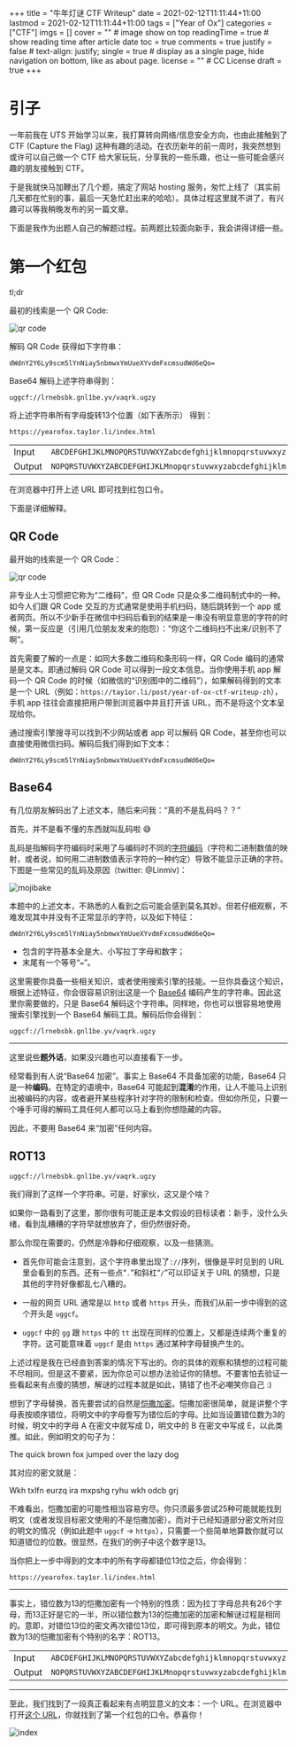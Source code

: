 +++
title = "牛年灯谜 CTF Writeup"
date = 2021-02-12T11:11:44+11:00
lastmod = 2021-02-12T11:11:44+11:00
tags = ["Year of Ox"]
categories = ["CTF"]
imgs = []
cover = ""  # image show on top
readingTime = true  # show reading time after article date
toc = true
comments = true
justify = false  # text-align: justify;
single = true  # display as a single page, hide navigation on bottom, like as about page.
license = ""  # CC License
draft = true
+++


# 引子

一年前我在 UTS 开始学习以来，我打算转向网络/信息安全方向，也由此接触到了 CTF (Capture the Flag) 这种有趣的活动。在农历新年的前一周时，我突然想到或许可以自己做一个 CTF 给大家玩玩，分享我的一些乐趣，也让一些可能会感兴趣的朋友接触到 CTF。

于是我就快马加鞭出了几个题，搞定了网站 hosting 服务，匆忙上线了（其实前几天都在忙别的事，最后一天急忙赶出来的哈哈）。具体过程这里就不讲了，有兴趣可以等我稍晚发布的另一篇文章。

下面是我作为出题人自己的解题过程。前两题比较面向新手，我会讲得详细一些。


# 第一个红包

tl;dr

最初的线索是一个 QR Code:

![qr code](start.png)

解码 QR Code 获得如下字符串：

```
dWdnY2Y6Ly9scm5lYnNiay5nbmwxYmUueXYvdmFxcmsudWd6eQo=
```

Base64 解码上述字符串得到：

```
uggcf://lrnebsbk.gnl1be.yv/vaqrk.ugzy
```

将上述字符串所有字母旋转13个位置（如下表所示） 得到：

```
https://yearofox.tay1or.li/index.html
```

|   |   |
| ----- | ----- |
| Input	| `ABCDEFGHIJKLMNOPQRSTUVWXYZabcdefghijklmnopqrstuvwxyz` |
| Output	| `NOPQRSTUVWXYZABCDEFGHIJKLMnopqrstuvwxyzabcdefghijklm` |


在浏览器中打开上述 URL 即可找到红包口令。

下面是详细解释。

## QR Code

最开始的线索是一个 QR Code：

![qr code](start.png)

非专业人士习惯把它称为“二维码”，但 QR Code 只是众多二维码制式中的一种。如今人们跟 QR Code 交互的方式通常是使用手机扫码，随后跳转到一个 app 或者网页。所以不少新手在微信中扫码后看到的结果是一串没有明显意思的字符的时候，第一反应是（引用几位朋友发来的抱怨）：“你这个二维码扫不出来/识别不了啊”。

首先需要了解的一点是：如同大多数二维码和条形码一样，QR Code 编码的通常是是文本。即通过解码 QR Code 可以得到一段文本信息。当你使用手机 app 解码一个 QR Code 的时候（如微信的“识别图中的二维码”），如果解码得到的文本是一个 URL（例如：`https://tay1or.li/post/year-of-ox-ctf-writeup-zh`），手机 app 往往会直接把用户带到浏览器中并且打开该 URL，而不是将这个文本呈现给你。

通过搜索引擎搜寻可以找到不少网站或者 app 可以解码 QR Code，甚至你也可以直接使用微信扫码。解码后我们得到如下文本：

```
dWdnY2Y6Ly9scm5lYnNiay5nbmwxYmUueXYvdmFxcmsudWd6eQo=
```

## Base64

有几位朋友解码出了上述文本，随后来问我：“真的不是乱码吗？？”

首先，并不是看不懂的东西就叫乱码啦 😅

乱码是指解码字符编码时采用了与编码时不同的[字符编码](https://en.wikipedia.org/wiki/Character_encoding)（字符和二进制数值的映射，或者说，如何用二进制数值表示字符的一种约定）导致不能显示正确的字符。下图是一些常见的乱码及原因（twitter: @Linmiv)：

![mojibake](mojibake.png)

本题中的上述文本，不熟悉的人看到之后可能会感到莫名其妙。但若仔细观察，不难发现其中并没有不正常显示的字符，以及如下特征：

```
dWdnY2Y6Ly9scm5lYnNiay5nbmwxYmUueXYvdmFxcmsudWd6eQo=
```

* 包含的字符基本全是大、小写拉丁字母和数字；
* 末尾有一个等号“`=`”。

这里需要你具备一些相关知识，或者使用搜索引擎的技能。一旦你具备这个知识，根据上述特征，你会很容易识别出这是一个 [Base64](https://en.wikipedia.org/wiki/Base64) 编码产生的字符串。因此这里你需要做的，只是 Base64 解码这个字符串。同样地，你也可以很容易地使用搜索引擎找到一个 Base64 解码工具。解码后你会得到：


```
uggcf://lrnebsbk.gnl1be.yv/vaqrk.ugzy
```

---------

这里说些**题外话**，如果没兴趣也可以直接看下一步。

经常看到有人说“Base64 加密”。事实上 Base64 不具备加密的功能，Base64 只是一种**编码**。在特定的语境中，Base64 可能起到**混淆**的作用，让人不能马上识别出被编码的内容，或者避开某些程序针对字符的限制和检查。但如你所见，只要一个唾手可得的解码工具任何人都可以马上看到你想隐藏的内容。

因此，不要用 Base64 来“加密”任何内容。

## ROT13


```
uggcf://lrnebsbk.gnl1be.yv/vaqrk.ugzy
```

我们得到了这样一个字符串。可是，好家伙，这又是个啥？

如果你一路看到了这里，那你很有可能正是本文假设的目标读者：新手，没什么头绪，看到乱糟糟的字符早就想放弃了，但仍然很好奇。

那么你现在需要的，仍然是冷静和仔细观察，以及一些猜测。


* 首先你可能会注意到，这个字符串里出现了`://`序列，很像是平时见到的 URL 里会看到的东西。还有一些点“`.`”和斜杠“`/`”可以印证关于 URL 的猜想，只是其他的字符好像都乱七八糟的。

* 一般的网页 URL 通常是以 `http` 或者 `https` 开头，而我们从前一步中得到的这个开头是 `uggcf`。

* `uggcf` 中的 `gg` 跟 `https` 中的 `tt` 出现在同样的位置上，又都是连续两个重复的字符。这可能意味着 `uggcf` 是由 `https` 通过某种字母替换产生的。

上述过程是我在已经直到答案的情况下写出的。你的具体的观察和猜想的过程可能不尽相同。但是这不要紧，因为你总可以想办法验证你的猜想。不要害怕去验证一些看起来有点傻的猜想，解谜的过程本就是如此，猜错了也不必嘲笑你自己 :)

想到了字母替换，首先要尝试的自然是[恺撒加密](https://en.wikipedia.org/wiki/Caesar_cipher)。恺撒加密很简单，就是讲整个字母表按顺序错位，将明文中的字母誊写为错位后的字母。比如当设置错位数为3的时候，明文中的字母 A 在密文中就写成 D，明文中的 B 在密文中写成 E，以此类推。如此，例如明文的句子为：

The quick brown fox jumped over the lazy dog

其对应的密文就是：

Wkh txlfn eurzq ira mxpshg ryhu wkh odcb grj

不难看出，恺撒加密的可能性相当容易穷尽。你只须最多尝试25种可能就能找到明文（或者发现目标密文使用的不是恺撒加密）。而对于已经知道部分密文所对应的明文的情况（例如此题中 `uggcf` -> `https`），只需要一个些简单地算数你就可以知道错位的位数。很显然，在我们的例子中这个数字是13。

当你把上一步中得到的文本中的所有字母都错位13位之后，你会得到：

```
https://yearofox.tay1or.li/index.html
```

-------

事实上，错位数为13的恺撒加密有一个特别的性质：因为拉丁字母总共有26个字母，而13正好是它的一半，所以错位数为13的恺撒加密的加密和解谜过程是相同的。意即，对错位13位的密文再次错位13位，即可得到原本的明文。为此，错位数为13的恺撒加密有个特别的名字：ROT13。

|   |   |
| ----- | ----- |
| Input	| `ABCDEFGHIJKLMNOPQRSTUVWXYZabcdefghijklmnopqrstuvwxyz` |
| Output	| `NOPQRSTUVWXYZABCDEFGHIJKLMnopqrstuvwxyzabcdefghijklm` |

------

至此，我们找到了一段真正看起来有点明显意义的文本：一个 URL。在浏览器中打开[这个 URL](https://yearofox.tay1or.li/index.html)，你就找到了第一个红包的口令。恭喜你！

![index](index.png)




